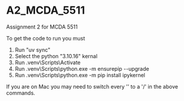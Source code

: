 # A2_MCDA_5511
Assignment 2 for MCDA 5511

To get the code to run you must

1. Run "uv sync"
2. Select the python "3.10.16" kernal
3. Run .venv\Scripts\Activate
4. Run .venv\Scripts\python.exe -m ensurepip --upgrade
5. Run .venv\Scripts\python.exe -m pip install ipykernel

If you are on Mac you may need to switch every '\' to a '/' in the above commands.
